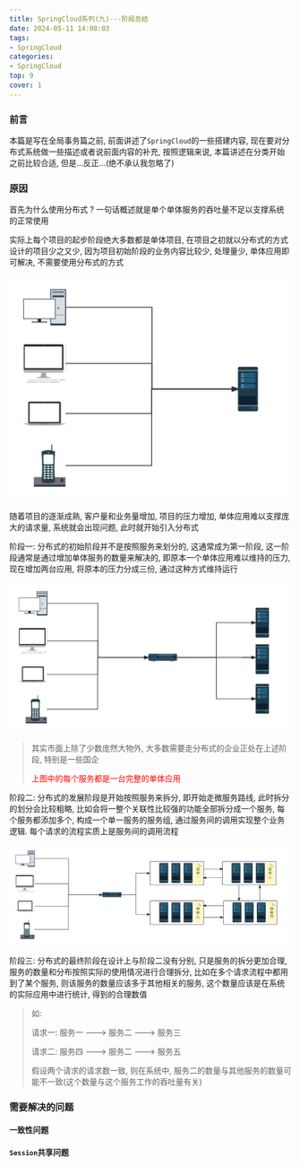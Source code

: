 ```yaml
---
title: SpringCloud系列(九)---阶段总结
date: 2024-05-11 14:08:03
tags:
- SpringCloud
categories: 
- SpringCloud
top: 9
cover: 1
---
```


<!-- toc -->

###  前言

本篇是写在全局事务篇之前, 前面讲述了`SpringCloud`的一些搭建内容, 现在要对分布式系统做一些描述或者说前面内容的补充, 按照逻辑来说, 本篇讲述在分类开始之前比较合适, 但是...反正...(绝不承认我忽略了)

### 原因

首先为什么使用分布式 ? 一句话概述就是单个单体服务的吞吐量不足以支撑系统的正常使用

实际上每个项目的起步阶段绝大多数都是单体项目, 在项目之初就以分布式的方式设计的项目少之又少, 因为项目初始阶段的业务内容比较少, 处理量少, 单体应用即可解决, 不需要使用分布式的方式

![单体应用](./SpringCloud系列九之总结/单体应用.png)

随着项目的逐渐成熟, 客户量和业务量增加, 项目的压力增加, 单体应用难以支撑庞大的请求量, 系统就会出现问题, 此时就开始引入分布式

阶段一: 分布式的初始阶段并不是按照服务来划分的, 这通常成为第一阶段, 这一阶段通常是通过增加单体服务的数量来解决的, 即原本一个单体应用难以维持的压力, 现在增加两台应用, 将原本的压力分成三份, 通过这种方式维持运行

![单体应用](./SpringCloud系列九之总结/多个单体应用.png)

> 其实市面上除了少数庞然大物外, 大多数需要走分布式的企业正处在上述阶段, 特别是一些国企
>
> <font style="color: red">上图中的每个服务都是一台完整的单体应用</font>

阶段二: 分布式的发展阶段是开始按照服务来拆分, 即开始走微服务路线, 此时拆分的划分会比较粗略, 比如会将一整个关联性比较强的功能全部拆分成一个服务, 每个服务都添加多个, 构成一个单一服务的服务组, 通过服务间的调用实现整个业务逻辑. 每个请求的流程实质上是服务间的调用流程

![单体应用](./SpringCloud系列九之总结/微服务.png)

阶段三: 分布式的最终阶段在设计上与阶段二没有分别, 只是服务的拆分更加合理, 服务的数量和分布按照实际的使用情况进行合理拆分, 比如在多个请求流程中都用到了某个服务, 则该服务的数量应该多于其他相关的服务, 这个数量应该是在系统的实际应用中进行统计, 得到的合理数值

> 如:
>
> 请求一: 服务一 ---> 服务二 ---> 服务三
>
> 请求二: 服务四 ---> 服务二 ---> 服务五
>
> 假设两个请求的请求数一致, 则在系统中, 服务二的数量与其他服务的数量可能不一致(这个数量与这个服务工作的吞吐量有关)

### 需要解决的问题

#### 一致性问题

#### `Session`共享问题

























